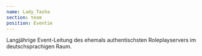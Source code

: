 ```yaml
---
name: Lady_Tasha
section: team
position: Eventie
---
```

Langjährige Event-Leitung des ehemals authentischsten Roleplayservers im
deutschsprachigen Raum.
